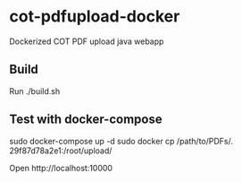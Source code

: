 # cot-pdfupload-docker
Dockerized COT PDF upload java webapp

## Build
Run ./build.sh

## Test with docker-compose

sudo docker-compose up -d
sudo docker cp /path/to/PDFs/. 29f87d78a2e1:/root/upload/

Open http://localhost:10000
